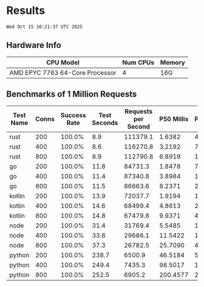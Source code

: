 # Results
`Wed Oct 15 10:21:37 UTC 2025`
## Hardware Info
| CPU Model | Num CPUs | Memory |
| --------- | -------- | ------ |
| AMD EPYC 7763 64-Core Processor | 4 | 16G |

## Benchmarks of 1 Million Requests
| Test Name | Conns | Success Rate | Test Seconds | Requests per Second | P50 Millis | P99 Millis | P99.9 Millis | API Memory MB | API CPU Time | API Threads |
| --------- | ----- | ------------ | ------------ | ------------------- | ---------- | ---------- | ------------ | ------------- | ------------ | ----------- |
| rust | 200 | 100.0% | 8.9 | 111379.1 | 1.6382 | 4.6250 | 6.1454 | 8.6 | 00:00:17 | 5 |
| rust | 400 | 100.0% | 8.6 | 116270.8 | 3.2192 | 7.8139 | 11.2590 | 13.0 | 00:00:17 | 5 |
| rust | 800 | 100.0% | 8.9 | 112790.8 | 6.8919 | 12.1989 | 17.6504 | 22.0 | 00:00:17 | 5 |
| go | 200 | 100.0% | 11.8 | 84731.3 | 1.8478 | 7.3962 | 10.0919 | 16.5 | 00:00:28 | 10 |
| go | 400 | 100.0% | 11.4 | 87340.8 | 3.8984 | 13.4642 | 19.1908 | 24.4 | 00:00:27 | 11 |
| go | 800 | 100.0% | 11.5 | 86663.6 | 8.2371 | 26.1864 | 38.6756 | 37.7 | 00:00:27 | 13 |
| kotlin | 200 | 100.0% | 13.9 | 72037.7 | 1.9194 | 11.9919 | 34.3188 | 497.9 | 00:00:37 | 30 |
| kotlin | 400 | 100.0% | 14.6 | 68499.4 | 4.8613 | 21.0664 | 64.0887 | 521.1 | 00:00:40 | 30 |
| kotlin | 800 | 100.0% | 14.8 | 67479.8 | 9.9371 | 44.8024 | 106.7869 | 598.3 | 00:00:41 | 30 |
| node | 200 | 100.0% | 31.4 | 31769.4 | 5.5485 | 10.4814 | 10.8794 | 112.5 | 00:00:31 | 7 |
| node | 400 | 100.0% | 33.6 | 29686.1 | 11.5422 | 19.1880 | 24.7879 | 145.9 | 00:00:34 | 7 |
| node | 800 | 100.0% | 37.3 | 26782.5 | 25.7090 | 40.8108 | 43.7281 | 153.4 | 00:00:37 | 7 |
| python | 200 | 100.0% | 238.7 | 6500.9 | 46.5184 | 53.8385 | 55.5310 | 35.0 | 00:03:58 | 1 |
| python | 400 | 100.0% | 249.4 | 7435.3 | 98.5017 | 114.3436 | 119.9181 | 37.8 | 00:04:09 | 1 |
| python | 800 | 100.0% | 252.5 | 6905.2 | 200.4577 | 225.6741 | 233.3579 | 42.6 | 00:04:12 | 1 |

